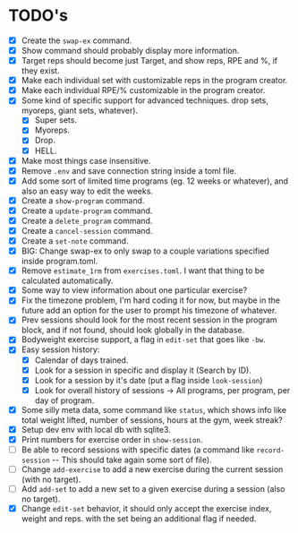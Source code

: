 # TODO's

- [x] Create the `swap-ex` command.
- [x] Show command should probably display more information.
- [x] Target reps should become just Target, and show reps, RPE and %, if they exist.
- [x] Make each individual set with customizable reps in the program creator.
- [x] Make each individual RPE/% customizable in the program creator.
- [x] Some kind of specific support for advanced techniques. drop sets, myoreps, giant sets, whatever).
  - [x] Super sets.
  - [x] Myoreps.
  - [x] Drop.
  - [x] HELL.
- [x] Make most things case insensitive.
- [x] Remove `.env` and save connection string inside a toml file.
- [x] Add some sort of limited time programs (eg. 12 weeks or whatever), and also an easy way to edit the weeks.
- [x] Create a `show-program` command.
- [x] Create a `update-program` command.
- [x] Create a `delete_program` command.
- [x] Create a `cancel-session` command.
- [x] Create a `set-note` command.
- [x] BIG: Change swap-ex to only swap to a couple variations specified inside program.toml.
- [x] Remove `estimate_1rm` from `exercises.toml`. I want that thing to be calculated automatically.
- [x] Some way to view information about one particular exercise?
- [x] Fix the timezone problem, I'm hard coding it for now, but maybe in the future add an option for the user to prompt his timezone of whatever.
- [x] Prev sessions should look for the most recent session in the program block, and if not found, should look globally in the database.
- [x] Bodyweight exercise support, a flag in `edit-set` that goes like `-bw`.
- [x] Easy session history:
  - [x] Calendar of days trained.
  - [x] Look for a session in specific and display it (Search by ID).
  - [x] Look for a session by it's date (put a flag inside `look-session`)
  - [x] Look for overall history of sessions -> All programs, per program, per day of program.
- [x] Some silly meta data, some command like `status`, which shows info like total weight lifted, number of sessions, hours at the gym, week streak?
- [x] Setup dev env with local db with sqlite3.
- [x] Print numbers for exercise order in `show-session`.
- [ ] Be able to record sessions with specific dates (a command like `record-session` -- This should take again some sort of file).
- [ ] Change `add-exercise` to add a new exercise during the current session (with no target).
- [ ] Add `add-set` to add a new set to a given exercise during a session (also no target).
- [x] Change `edit-set` behavior, it should only accept the exercise index, weight and reps. with the set being an additional flag if needed.
